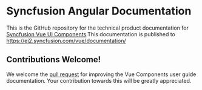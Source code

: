 # Syncfusion Angular Documentation

This is the GitHub repository for the technical product documentation for [Syncfusion Vue UI Components](https://ej2.syncfusion.com/home/vue.html).This documentation is published to https://ej2.syncfusion.com/vue/documentation/

## Contributions Welcome!

We welcome the [pull request](https://docs.github.com/en/github/managing-files-in-a-repository/editing-files-in-another-users-repository) for improving the Vue Components user guide documentation. Your contribution towards this will be greatly appreciated.

